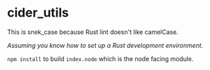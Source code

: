# cider_utils
This is snek_case because Rust lint doesn't like camelCase.

*Assuming you know how to set up a Rust development environment.*

`npm install` to build `index.node` which is the node facing module.
